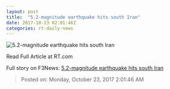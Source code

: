 ```yaml
---
layout: post
title:  "5.2-magnitude earthquake hits south Iran"
date: 2017-10-23 02:01:46Z
categories: rt-daily-news
---
```


![5.2-magnitude earthquake hits south Iran](https://www.rt.com/static/img/og-logo-rt.png)

Read Full Article at RT.com


Full story on F3News: [5.2-magnitude earthquake hits south Iran](http://www.f3nws.com/n/QcAKdH)

> Posted on: Monday, October 23, 2017 2:01:46 AM
